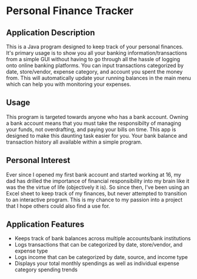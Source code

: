 # Personal Finance Tracker

## Application Description
This is a Java program designed to keep track of your personal finances. It's primary usage is to show you all your banking information/transactions from a simple GUI without having to go through all the hassle of logging onto online banking platforms. You can input transactions categorized by date, store/vendor, expense category, and account you spent the money from. This will automatically update your running balances in the main menu which can help you with monitoring your expenses. 

## Usage
This program is targeted towards anyone who has a bank account. Owning a bank account means that you must take the responsibilty of managing your funds, not overdrafting, and paying your bills on time. This app is designed to make this daunting task easier for you. Your bank balance and transaction history all available within a simple program.

## Personal Interest
Ever since I opened my first bank account and started working at 16, my dad has drilled the importance of financial responsibility into my brain like it was the the virtue of life (objectively it is). So since then, I've been using an Excel sheet to keep track of my finances, but never attempted to transition to an interactive program. This is my chance to my passion into a project that I hope others could also find a use for.

## Application Features
- Keeps track of bank balances across multiple accounts/bank institutions
- Logs transactions that can be categorized by date, store/vendor, and expense type
- Logs income that can be categorized by date, source, and income type
- Displays your total monthly spendings as well as individual expense category spending trends
